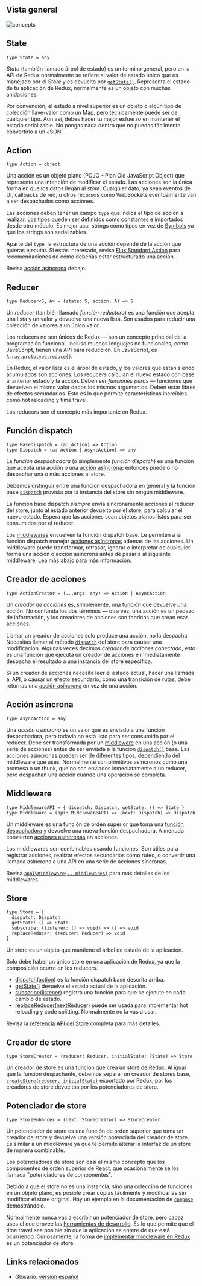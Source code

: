 ## Vista general
![concepts](https://codingthesmartway.com/wp-content/uploads/2017/05/01.png)

## State
```
type State = any
```
*State* (también llamado árbol de estado) es un termino general, pero en la API de Redux normalmente se refiere al valor de estado único que es manejado por el *Store* y es devuelto por [`getState()`](./api/store.html#getState). Representa el estado de tu aplicación de Redux, normalmente es un objeto con muchas anidaciones.

Por convención, el estado a nivel superior es un objeto o algún tipo de colección llave-valor como un Map, pero técnicamente puede ser de cualquier tipo. Aun así, debes hacer tu mejor esfuerzo en mantener el estado serializable. No pongas nada dentro que no puedas fácilmente convertirlo a un JSON.

## Action
```
type Action = object
```
Una acción es un objeto plano (POJO - Plan Old JavaScript Object) que representa una intención de modificar el estado. Las acciones son la única forma en que los datos llegan al *store*. Cualquier dato, ya sean eventos de UI, callbacks de red, u otros recursos como WebSockets eventualmente van a ser despachados como acciones.

Las acciones deben tener un campo `type` que indica el tipo de acción a realizar. Los tipos pueden ser definidos como constantes e importados desde otro módulo. Es mejor usar strings como tipos en vez de [Symbols](https://developer.mozilla.org/en/docs/Web/JavaScript/Reference/Global_Objects/Symbol) ya que los strings son serializables.

Aparte del `type`, la estructura de una acción depende de la acción que quieras ejecutar. Si estás interesado, revisa [Flux Standard Action](https://github.com/acdlite/flux-standard-action) para recomendaciones de cómo deberías estar estructurado una acción.

Revisa [acción asíncrona](#acción-asíncrona) debajo.

## Reducer
```
type Reducer<S, A> = (state: S, action: A) => S
```
Un *reducer* (también llamado *función reductora*) es una función que acepta una lista y un valor y devuelve una nueva lista. Son usados para reducir una colección de valores a un único valor.

Los reducers no son únicos de Redux — son un concepto principal de la programación funcional. Incluso muchos lenguajes no funcionales, como JavaScript, tienen una API para reducción. En JavaScript, es [`Array.prototype.reduce()`](https://developer.mozilla.org/en-US/docs/Web/JavaScript/Reference/Global_Objects/Array/Reduce).

En Redux, el valor lista es el árbol de estado, y los valores que están siendo acumulados son acciones. Los reducers calculan el nuevo estado con base al anterior estado y la acción. Deben ser *funciones puras* — funciones que devuelven el mismo valor dados los mismos argumentos. Deben estar libres de efectos secundarios. Esto es lo que permite características increíbles como hot reloading y time travel.

Los reducers son el concepto más importante en Redux.


## Función dispatch
```
type BaseDispatch = (a: Action) => Action
type Dispatch = (a: Action | AsyncAction) => any
```
La *función despachadora* (o simplemente *función dispatch*) es una función que acepta una acción o una [acción asíncrona](#acción-asíncrona); entonces puede o no despachar una o más acciones al store.

Debemos distinguir entre una función despachadora en general y la función base [`dispatch`](./api/Store.md#dispatch) provista por la instancia del store sin ningún middleware.

La función base dispatch *siempre* envía síncronamente acciones al reducer del store, junto al estado anterior devuelto por el store, para calcular el nuevo estado. Espera que las acciones sean objetos planos listos para ser consumidos por el reducer.

Los [middlewares](#middleware) envuelven la función dispatch base. Le permiten a la función dispatch manejar [acciones asíncronas](#acción-asíncrona) además de las acciones. Un middleware puede transformar, retrasar, ignorar o interpretar de cualquier forma una acción o acción asíncrona antes de pasarla al siguiente middleware. Lea más abajo para más información.

## Creador de acciones
```
type ActionCreator = (...args: any) => Action | AsyncAction
```
Un *creador de acciones* es, simplemente, una función que devuelve una acción. No confunda los dos términos — otra vez, una acción es un pedazo de información, y los creadores de acciones son fabricas que crean esas acciones.

Llamar un creador de acciones solo produce una acción, no la despacha. Necesitas llamar al método [`dispatch`](./api/Store.md#dispatch) del store para causar una modificación. Algunas veces decimos *creador de acciones conectado*, esto es una función que ejecuta un creador de acciones e inmediatamente despacha el resultado a una instancia del store específica.

Si un creador de acciones necesita leer el estado actual, hacer una llamada al API, o causar un efecto secundario, como una transición de rutas, debe retornas una [acción asíncrona](#acción-asíncrona) en vez de una acción.

## Acción asíncrona
```
type AsyncAction = any
```
Una *acción asíncrona* es un valor que es enviado a una función despachadora, pero todavía no está listo para ser consumido por el reducer. Debe ser transformada por un [middleware](#middleware) en una acción (o una serie de acciones) antes de ser enviada a la función [`dispatch()`](./api/Store.md#dispatch) base. Las acciones asíncronas pueden ser de diferentes tipos, dependiendo del middleware que uses. Normalmente son primitivos asíncronos como una promesa o un thunk, que no son enviados inmediatamente a un reducer, pero despachan una acción cuando una operación se completa.

## Middleware
```
type MiddlewareAPI = { dispatch: Dispatch, getState: () => State }
type Middleware = (api: MiddlewareAPI) => (next: Dispatch) => Dispatch
```
Un middleware es una función de orden superior que toma una [función despachadora](#función-despachadora) y devuelve una nueva función despachadora. A menudo convierten [acciones asíncronas](#acción-asíncrona) en acciones.

Los middlewares son combinables usando funciones. Son útiles para registrar acciones, realizar efectos secundarios como ruteo, o convertir una llamada asíncrona a una API en una serie de acciones síncronas.

Revisa [`applyMiddleware(...middlewares)`](./api/apply-middleware.md) para más detalles de los middlewares.

## Store
```
type Store = {
  dispatch: Dispatch
  getState: () => State
  subscribe: (listener: () => void) => () => void
  replaceReducer: (reducer: Reducer) => void
}
```
Un store es un objeto que mantiene el árbol de estado de la aplicación.

Solo debe haber un único store en una aplicación de Redux, ya que la composición ocurre en los reducers.

- [dispatch(action)](./api/Store.md#dispatch) es la función dispatch base descrita arriba.
- [getState()](./api/Store.md#getState) devuelve el estado actual de la aplicación.
- [subscribe(listener)](./api/Store.md#subscribe) registra una función para que se ejecute en cada cambio de estado.
- [replaceReducer(nextReducer)](./api/Store.md#replaceReducer) puede ser usada para implementar hot reloading y code splitting. Normalmente no la vas a usar.

Revisa la [referencia API del Store](./api/Store.md) completa para más detalles.

## Creador de store
```
type StoreCreator = (reducer: Reducer, initialState: ?State) => Store
```
Un creador de store es una función que crea un store de Redux. Al igual que la función despachante, debemos separar un creador de stores base, [`createStore(reducer, initialState)`](api/create-store.md) exportado por Redux, por los creadores de store devueltos por los potenciadores de store.

## Potenciador de store
```
type StoreEnhancer = (next: StoreCreator) => StoreCreator
```
Un potenciador de store es una función de orden superior que toma un creador de store y devuelve una versión potenciada del creador de store. Es similar a un middleware ya que te permite alterar la interfaz de un store de manera combinable.

Los potenciadores de store son casi el mismo concepto que los componentes de orden superior de React, que ocasionalmente se los llamada "potenciadores de componentes".

Debido a que el store no es una instancia, sino una colección de funciones en un objeto plano, es posible crear copias fácilmente y modificarlas sin modificar el store original. Hay un ejemplo en la documentación de [`compose`](./api/compose.md) demostrándolo.

Normalmente nunca vas a escribir un potenciador de store, pero capaz uses el que provee las [herramientas de desarrollo](https://github.com/gaearon/redux-devtools). Es lo que permite que el time travel sea posible sin que la aplicación se entere de que está ocurriendo. Curiosamente, la forma de [implementar middleware en Redux](./api/apply-middleware.md) es un potenciador de store.


## Links relacionados
- Glosario: [versión español](https://es.redux.js.org/docs/glosario.html)
